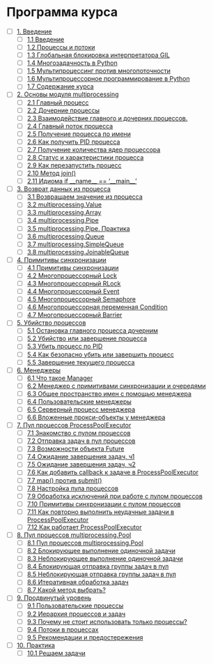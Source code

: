 # Программа курса
- [ ] [1. Введение](https://github.com/tskdvraz0r/education/tree/main/stepik/pavel_khoshev/02_course_multiprocessing_python/module/module_01)
    - [ ] [1.1 Введение](https://github.com/tskdvraz0r/education/tree/main/stepik/pavel_khoshev/02_course_multiprocessing_python/module/module_01/lesson_01)
    - [ ] [1.2 Процессы и потоки](https://github.com/tskdvraz0r/education/tree/main/stepik/pavel_khoshev/02_course_multiprocessing_python/module/module_01/lesson_02)
    - [ ] [1.3 Глобальная блокировка интерпретатора GIL](https://github.com/tskdvraz0r/education/tree/main/stepik/pavel_khoshev/02_course_multiprocessing_python/module/module_01/lesson_03)
    - [ ] [1.4 Многозадачность в Python](https://github.com/tskdvraz0r/education/tree/main/stepik/pavel_khoshev/02_course_multiprocessing_python/module/module_01/lesson_04)
    - [ ] [1.5 Мультипроцессинг против многопоточности](https://github.com/tskdvraz0r/education/tree/main/stepik/pavel_khoshev/02_course_multiprocessing_python/module/module_01/lesson_05)
    - [ ] [1.6 Мультипроцессорное программирование в Python](https://github.com/tskdvraz0r/education/tree/main/stepik/pavel_khoshev/02_course_multiprocessing_python/module/module_01/lesson_06)
    - [ ] [1.7 Содержание курса](https://github.com/tskdvraz0r/education/tree/main/stepik/pavel_khoshev/02_course_multiprocessing_python/module/module_01/lesson_07)

- [ ] [2. Основы модуля multiprocessing](https://github.com/tskdvraz0r/education/tree/main/stepik/pavel_khoshev/02_course_multiprocessing_python/module/module_02)
    - [ ] [2.1 Главный процесс](https://github.com/tskdvraz0r/education/tree/main/stepik/pavel_khoshev/02_course_multiprocessing_python/module/module_02/lesson_01)
    - [ ] [2.2 Дочерние процессы](https://github.com/tskdvraz0r/education/tree/main/stepik/pavel_khoshev/02_course_multiprocessing_python/module/module_02/lesson_02)
    - [ ] [2.3 Взаимодействие главного и дочерних процессов.](https://github.com/tskdvraz0r/education/tree/main/stepik/pavel_khoshev/02_course_multiprocessing_python/module/module_02/lesson_03)
    - [ ] [2.4 Главный поток процесса](https://github.com/tskdvraz0r/education/tree/main/stepik/pavel_khoshev/02_course_multiprocessing_python/module/module_02/lesson_04)
    - [ ] [2.5 Получение процесса по имени](https://github.com/tskdvraz0r/education/tree/main/stepik/pavel_khoshev/02_course_multiprocessing_python/module/module_02/lesson_05)
    - [ ] [2.6 Как получить PID процесса](https://github.com/tskdvraz0r/education/tree/main/stepik/pavel_khoshev/02_course_multiprocessing_python/module/module_02/lesson_06)
    - [ ] [2.7 Получение количества ядер процессора](https://github.com/tskdvraz0r/education/tree/main/stepik/pavel_khoshev/02_course_multiprocessing_python/module/module_02/lesson_07)
    - [ ] [2.8 Статус и характеристики процесса](https://github.com/tskdvraz0r/education/tree/main/stepik/pavel_khoshev/02_course_multiprocessing_python/module/module_02/lesson_08)
    - [ ] [2.9 Как перезапустить процесс](https://github.com/tskdvraz0r/education/tree/main/stepik/pavel_khoshev/02_course_multiprocessing_python/module/module_02/lesson_09)
    - [ ] [2.10 Метод join()](https://github.com/tskdvraz0r/education/tree/main/stepik/pavel_khoshev/02_course_multiprocessing_python/module/module_02/lesson_10)
    - [ ] [2.11 Идиома if \_\_name\_\_ == ‘\_\_main\_\_’](https://github.com/tskdvraz0r/education/tree/main/stepik/pavel_khoshev/02_course_multiprocessing_python/module/module_02/lesson_11)

- [ ] [3. Возврат данных из процесса](https://github.com/tskdvraz0r/education/tree/main/stepik/pavel_khoshev/02_course_multiprocessing_python/module/module_03)
    - [ ] [3.1 Возвращаем значение из процесса](https://github.com/tskdvraz0r/education/tree/main/stepik/pavel_khoshev/02_course_multiprocessing_python/module/module_03/lesson_01)
    - [ ] [3.2 multiprocessing.Value](https://github.com/tskdvraz0r/education/tree/main/stepik/pavel_khoshev/02_course_multiprocessing_python/module/module_03/lesson_02)
    - [ ] [3.3 multiprocessing.Array](https://github.com/tskdvraz0r/education/tree/main/stepik/pavel_khoshev/02_course_multiprocessing_python/module/module_03/lesson_03)
    - [ ] [3.4 multiprocessing.Pipe](https://github.com/tskdvraz0r/education/tree/main/stepik/pavel_khoshev/02_course_multiprocessing_python/module/module_03/lesson_04)
    - [ ] [3.5 multiprocessing.Pipe. Практика](https://github.com/tskdvraz0r/education/tree/main/stepik/pavel_khoshev/02_course_multiprocessing_python/module/module_03/lesson_05)
    - [ ] [3.6 multiprocessing.Queue](https://github.com/tskdvraz0r/education/tree/main/stepik/pavel_khoshev/02_course_multiprocessing_python/module/module_03/lesson_06)
    - [ ] [3.7 multiprocessing.SimpleQueue](https://github.com/tskdvraz0r/education/tree/main/stepik/pavel_khoshev/02_course_multiprocessing_python/module/module_03/lesson_07)
    - [ ] [3.8 multiprocessing.JoinableQueue](https://github.com/tskdvraz0r/education/tree/main/stepik/pavel_khoshev/02_course_multiprocessing_python/module/module_03/lesson_08)

- [ ] [4. Примитивы синхронизации](https://github.com/tskdvraz0r/education/tree/main/stepik/pavel_khoshev/02_course_multiprocessing_python/module/module_04)
    - [ ] [4.1 Примитивы синхронизации](https://github.com/tskdvraz0r/education/tree/main/stepik/pavel_khoshev/02_course_multiprocessing_python/module/module_04/lesson_01)
    - [ ] [4.2 Многопроцессорный Lock](https://github.com/tskdvraz0r/education/tree/main/stepik/pavel_khoshev/02_course_multiprocessing_python/module/module_04/lesson_02)
    - [ ] [4.3 Многопроцессорный RLock](https://github.com/tskdvraz0r/education/tree/main/stepik/pavel_khoshev/02_course_multiprocessing_python/module/module_04/lesson_03)
    - [ ] [4.4 Многопроцессорный Event](https://github.com/tskdvraz0r/education/tree/main/stepik/pavel_khoshev/02_course_multiprocessing_python/module/module_04/lesson_04)
    - [ ] [4.5 Многопроцессорный Semaphore](https://github.com/tskdvraz0r/education/tree/main/stepik/pavel_khoshev/02_course_multiprocessing_python/module/module_04/lesson_05)
    - [ ] [4.6 Многопроцессорная переменная Condition](https://github.com/tskdvraz0r/education/tree/main/stepik/pavel_khoshev/02_course_multiprocessing_python/module/module_04/lesson_06)
    - [ ] [4.7 Многопроцессорный Barrier](https://github.com/tskdvraz0r/education/tree/main/stepik/pavel_khoshev/02_course_multiprocessing_python/module/module_0/lesson_07)

- [ ] [5. Убийство процессов](https://github.com/tskdvraz0r/education/tree/main/stepik/pavel_khoshev/02_course_multiprocessing_python/module/module_05)
    - [ ] [5.1 Остановка главного процесса дочерним](https://github.com/tskdvraz0r/education/tree/main/stepik/pavel_khoshev/02_course_multiprocessing_python/module/module_05/lesson_01)
    - [ ] [5.2 Убийство или завершение процесса](https://github.com/tskdvraz0r/education/tree/main/stepik/pavel_khoshev/02_course_multiprocessing_python/module/module_05/lesson_02)
    - [ ] [5.3 Убить процесс по PID](https://github.com/tskdvraz0r/education/tree/main/stepik/pavel_khoshev/02_course_multiprocessing_python/module/module_05/lesson_03)
    - [ ] [5.4 Как безопасно убить или завершить процесс](https://github.com/tskdvraz0r/education/tree/main/stepik/pavel_khoshev/02_course_multiprocessing_python/module/module_05/lesson_04)
    - [ ] [5.5 Завершение текущего процесса](https://github.com/tskdvraz0r/education/tree/main/stepik/pavel_khoshev/02_course_multiprocessing_python/module/module_05/lesson_05)

- [ ] [6. Менеджеры](https://github.com/tskdvraz0r/education/tree/main/stepik/pavel_khoshev/02_course_multiprocessing_python/module/module_06)
    - [ ] [6.1 Что такое Manager](https://github.com/tskdvraz0r/education/tree/main/stepik/pavel_khoshev/02_course_multiprocessing_python/module/module_06/lesson_01)
    - [ ] [6.2 Менеджер с примитивами синхронизации и очередями](https://github.com/tskdvraz0r/education/tree/main/stepik/pavel_khoshev/02_course_multiprocessing_python/module/module_06/lesson_02)
    - [ ] [6.3 Общее пространство имен с помощью менеджера](https://github.com/tskdvraz0r/education/tree/main/stepik/pavel_khoshev/02_course_multiprocessing_python/module/module_06/lesson_03)
    - [ ] [6.4 Пользовательские менеджеры](https://github.com/tskdvraz0r/education/tree/main/stepik/pavel_khoshev/02_course_multiprocessing_python/module/module_06/lesson_04)
    - [ ] [6.5 Серверный процесс менеджера](https://github.com/tskdvraz0r/education/tree/main/stepik/pavel_khoshev/02_course_multiprocessing_python/module/module_06/lesson_05)
    - [ ] [6.6 Вложенные прокси-объекты у менеджера](https://github.com/tskdvraz0r/education/tree/main/stepik/pavel_khoshev/02_course_multiprocessing_python/module/module_06/lesson_06)

- [ ] [7. Пул процессов ProcessPoolExecutor](https://github.com/tskdvraz0r/education/tree/main/stepik/pavel_khoshev/02_course_multiprocessing_python/module/module_07)
    - [ ] [7.1 Знакомство с пулом процессов](https://github.com/tskdvraz0r/education/tree/main/stepik/pavel_khoshev/02_course_multiprocessing_python/module/module_07/lesson_01)
    - [ ] [7.2 Отправка задач в пул процессов](https://github.com/tskdvraz0r/education/tree/main/stepik/pavel_khoshev/02_course_multiprocessing_python/module/module_07/lesson_02)
    - [ ] [7.3 Возможности объекта Future](https://github.com/tskdvraz0r/education/tree/main/stepik/pavel_khoshev/02_course_multiprocessing_python/module/module_07/lesson_03)
    - [ ] [7.4 Ожидание завершения задач, ч1](https://github.com/tskdvraz0r/education/tree/main/stepik/pavel_khoshev/02_course_multiprocessing_python/module/module_07/lesson_04)
    - [ ] [7.5 Ожидание завершения задач, ч2](https://github.com/tskdvraz0r/education/tree/main/stepik/pavel_khoshev/02_course_multiprocessing_python/module/module_07/lesson_05)
    - [ ] [7.6 Как добавить callback к задаче в ProcessPoolExecutor](https://github.com/tskdvraz0r/education/tree/main/stepik/pavel_khoshev/02_course_multiprocessing_python/module/module_07/lesson_06)
    - [ ] [7.7 map() против submit()](https://github.com/tskdvraz0r/education/tree/main/stepik/pavel_khoshev/02_course_multiprocessing_python/module/module_07/lesson_07)
    - [ ] [7.8 Настройка пула процессов](https://github.com/tskdvraz0r/education/tree/main/stepik/pavel_khoshev/02_course_multiprocessing_python/module/module_07/lesson_08)
    - [ ] [7.9 Обработка исключений при работе с пулом процессов](https://github.com/tskdvraz0r/education/tree/main/stepik/pavel_khoshev/02_course_multiprocessing_python/module/module_07/lesson_09)
    - [ ] [7.10 Примитивы синхронизации с пулом процессов](https://github.com/tskdvraz0r/education/tree/main/stepik/pavel_khoshev/02_course_multiprocessing_python/module/module_07/lesson_10)
    - [ ] [7.11 Как повторно выполнить неудачные задачи в ProcessPoolExecutor](https://github.com/tskdvraz0r/education/tree/main/stepik/pavel_khoshev/02_course_multiprocessing_python/module/module_07/lesson_11)
    - [ ] [7.12 Как работает ProcessPoolExecutor](https://github.com/tskdvraz0r/education/tree/main/stepik/pavel_khoshev/02_course_multiprocessing_python/module/module_07/lesson_12)

- [ ] [8. Пул процессов multiprocessing.Pool](https://github.com/tskdvraz0r/education/tree/main/stepik/pavel_khoshev/02_course_multiprocessing_python/module/module_08)
    - [ ] [8.1 Пул процессов multiprocessing.Pool](https://github.com/tskdvraz0r/education/tree/main/stepik/pavel_khoshev/02_course_multiprocessing_python/module/module_08/lesson_01)
    - [ ] [8.2 Блокирующее выполнение одиночной задачи](https://github.com/tskdvraz0r/education/tree/main/stepik/pavel_khoshev/02_course_multiprocessing_python/module/module_08/lesson_02)
    - [ ] [8.3 Неблокирующее выполнение одиночной задачи](https://github.com/tskdvraz0r/education/tree/main/stepik/pavel_khoshev/02_course_multiprocessing_python/module/module_08/lesson_03)
    - [ ] [8.4 Блокирующая отправка группы задач в пул](https://github.com/tskdvraz0r/education/tree/main/stepik/pavel_khoshev/02_course_multiprocessing_python/module/module_08/lesson_04)
    - [ ] [8.5 Неблокирующая отправка группы задач в пул](https://github.com/tskdvraz0r/education/tree/main/stepik/pavel_khoshev/02_course_multiprocessing_python/module/module_08/lesson_05)
    - [ ] [8.6 Итеративная обработка задач](https://github.com/tskdvraz0r/education/tree/main/stepik/pavel_khoshev/02_course_multiprocessing_python/module/module_08/lesson_06)
    - [ ] [8.7 Какой метод выбрать?](https://github.com/tskdvraz0r/education/tree/main/stepik/pavel_khoshev/02_course_multiprocessing_python/module/module_08/lesson_07)

- [ ] [9. Продвинутый уровень](https://github.com/tskdvraz0r/education/tree/main/stepik/pavel_khoshev/02_course_multiprocessing_python/module/module_09)
    - [ ] [9.1 Пользовательские процессы](https://github.com/tskdvraz0r/education/tree/main/stepik/pavel_khoshev/02_course_multiprocessing_python/module/module_09/lesson_01)
    - [ ] [9.2 Иерархия процессов и задач](https://github.com/tskdvraz0r/education/tree/main/stepik/pavel_khoshev/02_course_multiprocessing_python/module/module_09/lesson_02)
    - [ ] [9.3 Почему не стоит использовать только процессы?](https://github.com/tskdvraz0r/education/tree/main/stepik/pavel_khoshev/02_course_multiprocessing_python/module/module_09/lesson_03)
    - [ ] [9.4 Потоки в процессах](https://github.com/tskdvraz0r/education/tree/main/stepik/pavel_khoshev/02_course_multiprocessing_python/module/module_09/lesson_04)
    - [ ] [9.5 Рекомендации и предостережения](https://github.com/tskdvraz0r/education/tree/main/stepik/pavel_khoshev/02_course_multiprocessing_python/module/module_09/lesson_05)

- [ ] [10. Практика](https://github.com/tskdvraz0r/education/tree/main/stepik/pavel_khoshev/02_course_multiprocessing_python/module/module_10)
    - [ ] [10.1 Решаем задачи](https://github.com/tskdvraz0r/education/tree/main/stepik/pavel_khoshev/02_course_multiprocessing_python/module/module_10/lesson_01)